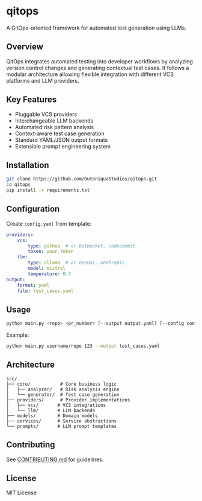 # qitops

A GitOps-oriented framework for automated test generation using LLMs.

## Overview
QitOps integrates automated testing into developer workflows by analyzing version control changes and generating contextual test cases. It follows a modular architecture allowing flexible integration with different VCS platforms and LLM providers.

## Key Features
- Pluggable VCS providers
- Interchangeable LLM backends
- Automated risk pattern analysis
- Context-aware test case generation
- Standard YAML/JSON output formats
- Extensible prompt engineering system

## Installation

```bash
git clone https://github.com/OuteniquaStudios/qitops.git
cd qitops
pip install -r requirements.txt
```

## Configuration

Create `config.yaml` from template:

```yaml
providers:
    vcs:
        type: github  # or bitbucket, codecommit
        token: your_token
    llm:
        type: ollama  # or openai, anthropic
        model: mistral
        temperature: 0.7
output:
    format: yaml
    file: test_cases.yaml
```

## Usage

```bash
python main.py <repo> <pr_number> [--output output.yaml] [--config config.yaml]
```

Example:
```bash
python main.py username/repo 123 --output test_cases.yaml
```

## Architecture

```
src/
├── core/           # Core business logic
│   ├── analyzer/   # Risk analysis engine
│   └── generator/  # Test case generation
├── providers/      # Provider implementations
│   ├── vcs/       # VCS integrations
│   └── llm/       # LLM backends
├── models/        # Domain models
├── services/      # Service abstractions
└── prompts/       # LLM prompt templates
```

## Contributing
See [CONTRIBUTING.md](CONTRIBUTING.md) for guidelines.

## License

MIT License
